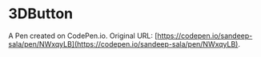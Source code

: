 # 3DButton

A Pen created on CodePen.io. Original URL: [https://codepen.io/sandeep-sala/pen/NWxqyLB](https://codepen.io/sandeep-sala/pen/NWxqyLB).


